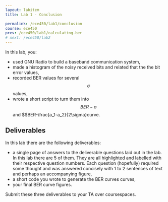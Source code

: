 ```yaml
---
layout: labitem
title: Lab 1 - Conclusion

permalink: /ece450/lab1/conclusion
course: ece450
prev: /ece450/lab1/calculating-ber
# next: /ece450/lab2
---
```


In this lab, you:

- used GNU Radio to build a baseband communication system,
- made a histogram of the noisy received bits and related that the the bit error values,
- recorded BER values for several $$\sigma$$ values,
- wrote a short script to turn them into $$BER-\sigma$$ and $$BER-\frac{a_1-a_2}{2\sigma}curve.

## Deliverables

In this lab there are the following deliverables:

- a single page of answers to the deliverable questions laid out in the lab. In this lab there are 5 of them. They are all highlighted and labelled with their respective question numbers. Each question (hopefully) required some thought and was answered concisely with 1 to 2 sentences of text and perhaps an accompanying figure,
- a short code you wrote to generate the BER curves curves,
- your final BER curve figures.

Submit these three deliverables to your TA over coursespaces.
